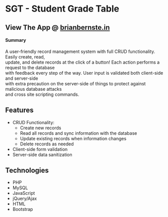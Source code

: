 # SGT - Student Grade Table
## View The App @ [brianbernste.in](https://dev.brianbernste.in/sgt/)

#### Summary
A user-friendly record management system with full CRUD functionality.  Easily create, read, \
update, and delete records at the click of a button!  Each action performs a request to the database \
with feedback every step of the way.  User input is validated both client-side and server-side \
with extra precaution on the server-side of things to protect against malicious database attacks \
and cross site scripting commands.

## Features
- CRUD Functionality:
    - Create new records
    - Read all records and sync information with the database
    - Update existing records when information changes
    - Delete records as needed
- Client-side form validation
- Server-side data sanitization


## Technologies
- PHP
- MySQL
- JavaScript
- jQuery/Ajax
- HTML
- Bootstrap

